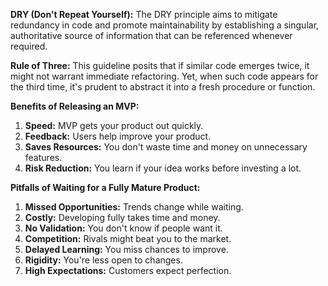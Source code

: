 **DRY (Don't Repeat Yourself):**
The DRY principle aims to mitigate redundancy in code and promote maintainability by establishing a singular, authoritative source of information that can be referenced whenever required.

**Rule of Three:**
This guideline posits that if similar code emerges twice, it might not warrant immediate refactoring. Yet, when such code appears for the third time, it's prudent to abstract it into a fresh procedure or function.


**Benefits of Releasing an MVP:**

1. **Speed:** MVP gets your product out quickly.
2. **Feedback:** Users help improve your product.
3. **Saves Resources:** You don't waste time and money on unnecessary features.
4. **Risk Reduction:** You learn if your idea works before investing a lot.

**Pitfalls of Waiting for a Fully Mature Product:**

1. **Missed Opportunities:** Trends change while waiting.
2. **Costly:** Developing fully takes time and money.
3. **No Validation:** You don't know if people want it.
4. **Competition:** Rivals might beat you to the market.
5. **Delayed Learning:** You miss chances to improve.
6. **Rigidity:** You're less open to changes.
7. **High Expectations:** Customers expect perfection.
